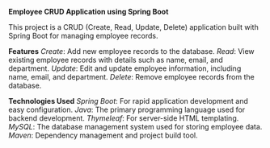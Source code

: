 **Employee CRUD Application using Spring Boot**

This project is a CRUD (Create, Read, Update, Delete) application built with Spring Boot for managing employee records.

**Features**
*Create*: Add new employee records to the database.
*Read*: View existing employee records with details such as name, email, and department.
*Update*: Edit and update employee information, including name, email, and department.
*Delete*: Remove employee records from the database.

**Technologies Used**
*Spring Boot*: For rapid application development and easy configuration.
*Java*: The primary programming language used for backend development.
*Thymeleaf*: For server-side HTML templating.
*MySQL*: The database management system used for storing employee data.
*Maven*: Dependency management and project build tool.
